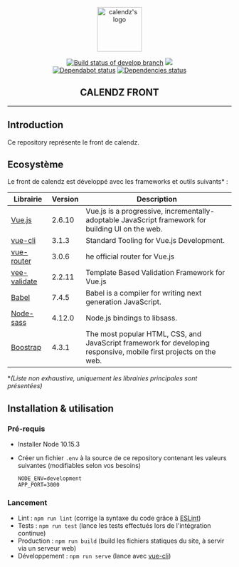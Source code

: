 <p align="center"><a href="https://calendz.app/" target="_blank" rel="noopener noreferrer"><img width="100" src="https://avatars3.githubusercontent.com/u/51510476?s=400&u=e110cf083bbc29eab84d4dceb85c94d7a87882db&v=4" alt="calendz's logo"></a></p>

<p align="center">
  <a href="https://travis-ci.com/calendz/calendz-front"><img src="https://travis-ci.com/calendz/calendz-front.svg?branch=develop" alt="Build status of develop branch"></a>
  <a href="https://www.codacy.com/app/arthur-woosy/calendz-front?utm_source=github.com&amp;utm_medium=referral&amp;utm_content=calendz/calendz-front&amp;utm_campaign=Badge_Grade"><img src="https://api.codacy.com/project/badge/Grade/a1ac982a16164432bf4a95d61a4fa2a1"/></a>
  <br>
  <a href="https://dependabot.com/"><img src="https://api.dependabot.com/badges/status?host=github&amp;repo=calendz/calendz-front" alt="Dependabot status"></a>
  <a href="https://dependabot.com/"><img src="https://img.shields.io/david/calendz/calendz-front.svg?maxAge=3600" alt="Dependencies status"></a>
  <br>
</p>

<h2 align="center">CALENDZ FRONT</h2>

---

## Introduction

Ce repository représente le front de calendz.

## Ecosystème

Le front de calendz est développé avec les frameworks et outils suivants* :

| Librairie        | Version | Description                                                                                                       |
| ---------------- | ------- | ----------------------------------------------------------------------------------------------------------------- |
| [Vue.js]         | 2.6.10  | Vue.js is a progressive, incrementally-adoptable JavaScript framework for building UI on the web.                 |
| [vue-cli]        | 3.1.3   | Standard Tooling for Vue.js Development.                                                                          |
| [vue-router]     | 3.0.6   | he official router for Vue.js                                                                                     |
| [vee-validate]   | 2.2.11  | Template Based Validation Framework for Vue.js                                                                    |
| [Babel]          | 7.4.5   | Babel is a compiler for writing next generation JavaScript.                                                       |
| [Node-sass]      | 4.12.0  | Node.js bindings to libsass.                                                                                      |
| [Boostrap]       | 4.3.1   | The most popular HTML, CSS, and JavaScript framework for developing responsive, mobile first projects on the web. |

**(Liste non exhaustive, uniquement les librairies principales sont présentées)*

## Installation & utilisation

### Pré-requis

* Installer Node 10.15.3
* Créer un fichier `.env` à la source de ce repository contenant les valeurs suivantes (modifiables selon vos besoins)

      NODE_ENV=development
      APP_PORT=3000

### Lancement

* Lint : `npm run lint` (corrige la syntaxe du code grâce à [ESLint](https://github.com/eslint/eslint))
* Tests : `npm run test` (lance les tests effectués lors de l'intégration continue)
* Production : `npm run build` (build les fichiers statiques du site, à servir via un serveur web)
* Développement : `npm run serve` (lance avec [vue-cli](https://github.com/vuejs/vue-cli))

[Vue.js]: https://github.com/vuejs/vue
[vue-cli]: https://github.com/vuejs/vue-cli
[vue-router]: https://github.com/vuejs/vue-router
[vee-validate]: https://github.com/baianat/vee-validate
[Babel]: https://github.com/babel/babel
[Node-sass]: https://github.com/sass/node-sass
[Boostrap]: https://github.com/twbs/bootstrap
